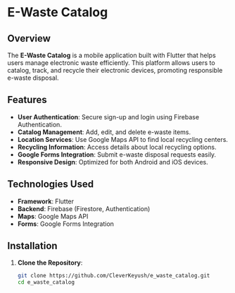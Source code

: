 # E-Waste Catalog


## Overview

The **E-Waste Catalog** is a mobile application built with Flutter that helps users manage electronic waste efficiently. This platform allows users to catalog, track, and recycle their electronic devices, promoting responsible e-waste disposal.

## Features

- **User Authentication**: Secure sign-up and login using Firebase Authentication.
- **Catalog Management**: Add, edit, and delete e-waste items.
- **Location Services**: Use Google Maps API to find local recycling centers.
- **Recycling Information**: Access details about local recycling options.
- **Google Forms Integration**: Submit e-waste disposal requests easily.
- **Responsive Design**: Optimized for both Android and iOS devices.

## Technologies Used

- **Framework**: Flutter
- **Backend**: Firebase (Firestore, Authentication)
- **Maps**: Google Maps API
- **Forms**: Google Forms Integration

## Installation

1. **Clone the Repository**:
   ```bash
   git clone https://github.com/CleverKeyush/e_waste_catalog.git
   cd e_waste_catalog

